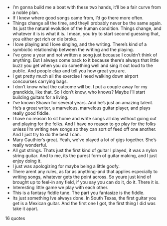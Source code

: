  - I’m gonna build me a boat with these two hands, it’ll be a fair curve from a noble plan.
 - If I knew where good songs came from, I’d go there more often.
 - Things change all the time, and theyll probably never be the same again. Its just the natural evolution of the human condition. Things change, and whatever it is is what it is. I mean, you try to start second guessing that, you either get rich or die broke.
 - I love playing and I love singing, and the writing. There’s kind of a symbiotic relationship between the writing and the playing.
 - I’ve gone a year and not written a song just because I couldn’t think of anything. But I always come back to it because there’s always that little buzz you get when you do something well and sing it out loud to the public. And people clap and tell you how great you are.
 - I get pretty much all the exercise I need walking down airport concourses carrying bags.
 - I don’t know what the outcome will be. I put a couple away for my grandkids, like that. So I don’t know, who knows? Maybe I’ll start building guitars for a living.
 - I’ve known Shawn for several years. And he’s just an amazing talent. He’s a great writer, a marvelous, marvelous guitar player, and plays really good fiddle.
 - I have no reason to sit home and write songs all day without going out and playing for the folks. And I have no reason to go play for the folks unless I’m writing new songs so they can sort of feed off one another. And I just try to do the best I can.
 - Mary Gauthier’s great. Yeah, we’ve played a lot of gigs together. She’s really wonderful.
 - All gut strings. Thats just the first kind of guitar I played, it was a nylon string guitar. And to me, its the purest form of guitar making, and I just enjoy doing it.
 - I just was apologizing for maybe being a little goofy.
 - There arent any rules, as far as anything-and that applies especially to writing songs, whatever gets the point across. So youre just kind of brought up to feel-in any field, if you say you can do it, do it. There it is.
 - Interesting little game we play with each other.
 - This is a fantasy fiddle tune. The part you fantasize is the fiddle.
 - Its just something Ive always done. In South Texas, the first guitar you get is a Mexican guitar. And the first one I got, the first thing I did was take it apart.

16 quotes